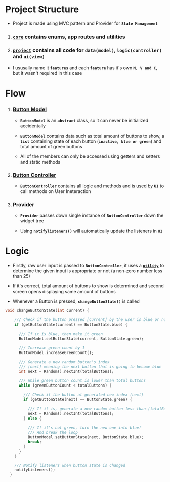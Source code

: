 # Project Structure
- Project is made using MVC pattern and Provider for **`State Management`**

1. ### [**`core`**](https://github.com/DetainedDeveloper/Something-To-Do-With-Buttons/tree/master/pitc_test/lib/core) contains enums, app routes and utilities

2. ### [**`project`**](https://github.com/DetainedDeveloper/Something-To-Do-With-Buttons/tree/master/pitc_test/lib/project) contains all code for **`data(model)`**, **`logic(controller)`** and **`ui(view)`**
  - I ususally name it **`features`** and each **`feature`** has it's own **`M, V and C`**, but it wasn't required in this case

# Flow

1. ### [Button Model](https://github.com/DetainedDeveloper/Something-To-Do-With-Buttons/blob/master/pitc_test/lib/project/model/button_model.dart)

    - **`ButtonModel`** is an **`abstract`** class, so it can never be initialized accidentally
    
    - **`ButtonModel`** contains data such as total amount of buttons to show, a **`list`** containing state of each button (**`inactive, blue or green`**) and total amount of green buttons
    
    - All of the members can only be accessed using getters and setters and static methods

2. ### [Button Controller](https://github.com/DetainedDeveloper/Something-To-Do-With-Buttons/blob/master/pitc_test/lib/project/controller/button_controller.dart)

    - **`ButtonController`** contains all logic and methods and is used by **`UI`** to call methods on User Ineteraction

3. ### Provider

    - **`Provider`** passes down single instance of **`ButtonController`** down the widget tree
    
    - Using **`notifylisteners()`** will automatically update the listeners in **`UI`**

# Logic

- Firstly, raw user input is passed to **`ButtonController`**, it uses a [**`utility`**](https://github.com/DetainedDeveloper/Something-To-Do-With-Buttons/blob/master/pitc_test/lib/core/utils.dart) to determine the given input is appropriate or not (a non-zero number less than 25)

- If it's correct, total amount of buttons to show is determined and second screen opens displaying same amount of buttons

- Whenever a Button is pressed, **`changeButtonState()`** is called

```dart
void changeButtonState(int current) {

    /// Check if the button pressed [current] by the user is blue or not
    if (getButtonState(current) == ButtonState.blue) {
      
      /// If it is blue, then make it green
      ButtonModel.setButtonState(current, ButtonState.green);
      
      /// Increase green count by 1
      ButtonModel.increaseGreenCount();

      /// Generate a new random button's index
      /// [next] meaning the next button that is going to become blue
      int next = Random().nextInt(totalButtons);

      /// While green button count is lower than total buttons
      while (greenButtonCount < totalButtons) {
        
        /// Check if the button at generated new index [next]
        if (getButtonState(next) == ButtonState.green) {
          
          /// If it is, generate a new random button less than [totalButtons]
          next = Random().nextInt(totalButtons);
        } else {
          
          /// If it's not green, turn the new one into blue!
          /// And break the loop
          ButtonModel.setButtonState(next, ButtonState.blue);
          break;
        }
      }
    }

    /// Notify listeners when button state is changed
    notifyListeners();
  }
```
